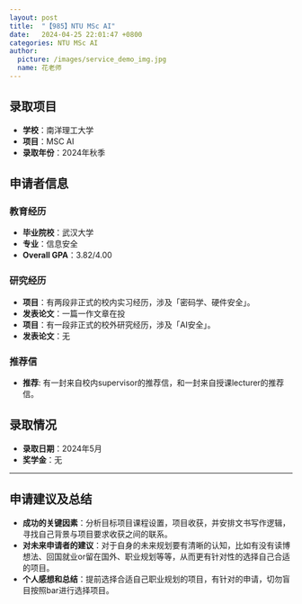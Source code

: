 ```yaml
---
layout: post
title:  "【985】NTU MSc AI"
date:   2024-04-25 22:01:47 +0800
categories: NTU MSc AI
author:
  picture: /images/service_demo_img.jpg
  name: 花老师
---
```


## 录取项目
- **学校**：南洋理工大学
- **项目**：MSC AI 
- **录取年份**：2024年秋季

## 申请者信息
### 教育经历
- **毕业院校**：武汉大学
- **专业**：信息安全
- **Overall GPA**：3.82/4.00
 <!-- 其他教育经历、如有 -->
<!-- - **其他**: 藤校一年交换 -->
 

### 研究经历
- **项目**：有两段非正式的校内实习经历，涉及「密码学、硬件安全」。
- **发表论文**：一篇一作文章在投
- **项目**：有一段非正式的校外研究经历，涉及「AI安全」。
- **发表论文**：无


### 推荐信
- **推荐**: 有一封来自校内supervisor的推荐信，和一封来自授课lecturer的推荐信。

## 录取情况
- **录取日期**：2024年5月
- **奖学金**：无
  
---

## 申请建议及总结

- **成功的关键因素**：分析目标项目课程设置，项目收获，并安排文书写作逻辑，寻找自己背景与项目要求收获之间的联系。
- **对未来申请者的建议**：对于自身的未来规划要有清晰的认知，比如有没有读博想法、回国就业or留在国外、职业规划等等，从而更有针对性的选择自己合适的项目。
- **个人感想和总结**：提前选择合适自己职业规划的项目，有针对的申请，切勿盲目按照bar进行选择项目。